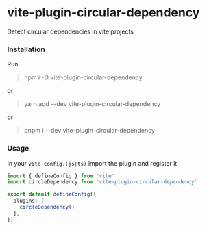 # vite-plugin-circular-dependency
Detect circular dependencies in vite projects

### Installation

Run

> npm i -D vite-plugin-circular-dependency

or  

> yarn add --dev vite-plugin-circular-dependency

or  

> pnpm i --dev vite-plugin-circular-dependency

### Usage

In your `vite.config.(js|ts)` import the plugin and register it.

```typescript
import { defineConfig } from 'vite'
import circleDependency from 'vite-plugin-circular-dependency'

export default defineConfig({
  plugins: [
    circleDependency()
  ],
})
```